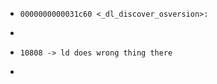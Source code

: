 - ```
  0000000000031c60 <_dl_discover_osversion>:
  ```
-
- ```
  10808 -> ld does wrong thing there
  ```
-